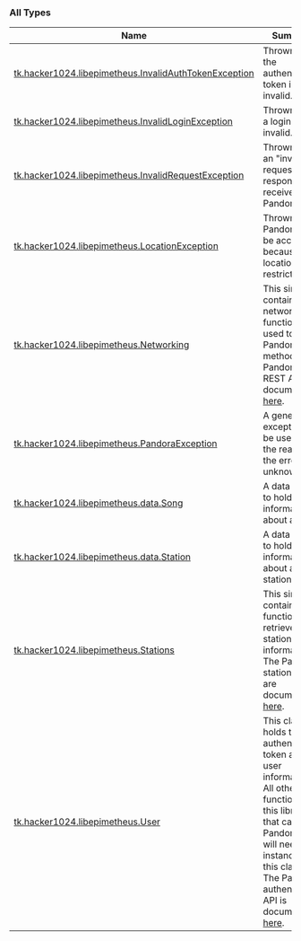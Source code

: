 

### All Types

| Name | Summary |
|---|---|
| [tk.hacker1024.libepimetheus.InvalidAuthTokenException](../tk.hacker1024.libepimetheus/-invalid-auth-token-exception.md) | Thrown when the authentication token in invalid. |
| [tk.hacker1024.libepimetheus.InvalidLoginException](../tk.hacker1024.libepimetheus/-invalid-login-exception.md) | Thrown when a login is invalid. |
| [tk.hacker1024.libepimetheus.InvalidRequestException](../tk.hacker1024.libepimetheus/-invalid-request-exception.md) | Thrown when an "invalid request" response is received from Pandora. |
| [tk.hacker1024.libepimetheus.LocationException](../tk.hacker1024.libepimetheus/-location-exception.md) | Thrown when Pandora can't be accessed because of location restrictions. |
| [tk.hacker1024.libepimetheus.Networking](../tk.hacker1024.libepimetheus/-networking/index.md) | This singleton contains networking functions, used to call Pandora API methods. The Pandora REST API is documented [here](https://6xq.net/pandora-apidoc/rest/). |
| [tk.hacker1024.libepimetheus.PandoraException](../tk.hacker1024.libepimetheus/-pandora-exception/index.md) | A generic exception to be used when the reason for the error is unknown. |
| [tk.hacker1024.libepimetheus.data.Song](../tk.hacker1024.libepimetheus.data/-song/index.md) | A data class to hold information about a song. |
| [tk.hacker1024.libepimetheus.data.Station](../tk.hacker1024.libepimetheus.data/-station/index.md) | A data class to hold information about a station. |
| [tk.hacker1024.libepimetheus.Stations](../tk.hacker1024.libepimetheus/-stations/index.md) | This singleton contains functions to retrieve station information. The Pandora station APIs are documented [here](https://6xq.net/pandora-apidoc/rest/stations/). |
| [tk.hacker1024.libepimetheus.User](../tk.hacker1024.libepimetheus/-user/index.md) | This class holds the authentication token and user information. All other functions in this library that call Pandora APIs will need an instance of this class. The Pandora authentication API is documented [here](https://6xq.net/pandora-apidoc/rest/authentication/). |
